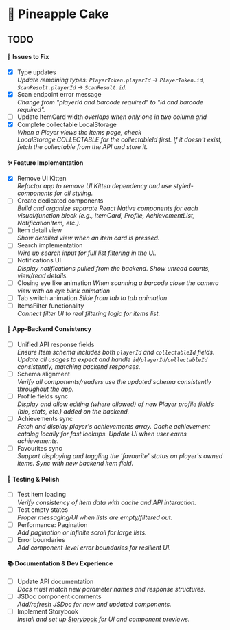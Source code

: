 # 🍍 Pineapple Cake

## TODO

#### 🚨 Issues to Fix

- [x] Type updates  
       _Update remaining types: `PlayerToken.playerId` → `PlayerToken.id`, `ScanResult.playerId` → `ScanResult.id`._
- [x] Scan endpoint error message  
       _Change from "playerId and barcode required" to "id and barcode required"._
- [ ] Update ItemCard width
      _overlaps when only one in two column grid_
- [x] Complete collectable LocalStorage  
       _When a Player views the Items page, check LocalStorage.COLLECTABLE for the collectableId first. If it doesn't exist, fetch the collectable from the API and store it._

#### ✨ Feature Implementation

- [x] Remove UI Kitten  
       _Refactor app to remove UI Kitten dependency and use styled-components for all styling._
- [ ] Create dedicated components  
       _Build and organize separate React Native components for each visual/function block (e.g., ItemCard, Profile, AchievementList, NotificationItem, etc.)._
- [ ] Item detail view  
       _Show detailed view when an item card is pressed._
- [ ] Search implementation  
       _Wire up search input for full list filtering in the UI._
- [ ] Notifications UI  
       _Display notifications pulled from the backend. Show unread counts, view/read details._
- [ ] Closing eye like animation
      _When scanning a barcode close the camera view with an eye blink animation_
- [ ] Tab switch animation
      _Slide from tab to tab animation_
- [ ] ItemsFilter functionality  
       _Connect filter UI to real filtering logic for items list._

#### 🔄 App–Backend Consistency

- [ ] Unified API response fields  
       _Ensure Item schema includes both `playerId` and `collectableId` fields. Update all usages to expect and handle `id`/`playerId`/`collectableId` consistently, matching backend responses._
- [ ] Schema alignment  
       _Verify all components/readers use the updated schema consistently throughout the app._
- [ ] Profile fields sync  
       _Display and allow editing (where allowed) of new Player profile fields (bio, stats, etc.) added on the backend._
- [ ] Achievements sync  
       _Fetch and display player's achievements array. Cache achievement catalog locally for fast lookups. Update UI when user earns achievements._
- [ ] Favourites sync  
       _Support displaying and toggling the 'favourite' status on player's owned items. Sync with new backend item field._

#### 🧪 Testing & Polish

- [ ] Test item loading  
       _Verify consistency of item data with cache and API interaction._
- [ ] Test empty states  
       _Proper messaging/UI when lists are empty/filtered out._
- [ ] Performance: Pagination  
       _Add pagination or infinite scroll for large lists._
- [ ] Error boundaries  
       _Add component-level error boundaries for resilient UI._

#### 📚 Documentation & Dev Experience

- [ ] Update API documentation  
       _Docs must match new parameter names and response structures._
- [ ] JSDoc component comments  
       _Add/refresh JSDoc for new and updated components._
- [ ] Implement Storybook  
       _Install and set up [Storybook](https://github.com/storybookjs/react-native) for UI and component previews._
